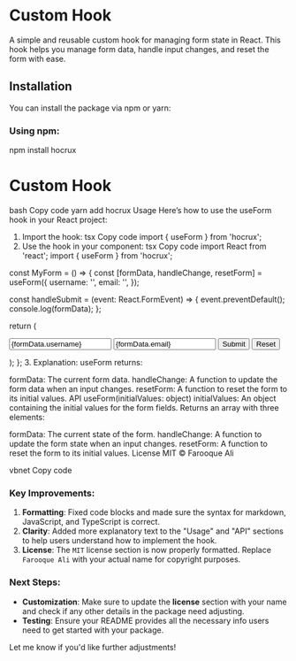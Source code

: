 # Custom Hook

A simple and reusable custom hook for managing form state in React. This hook helps you manage form data, handle input changes, and reset the form with ease.

## Installation

You can install the package via npm or yarn:

### Using npm:

npm install hocrux

# Custom Hook
bash
Copy code
yarn add hocrux
Usage
Here’s how to use the useForm hook in your React project:

1. Import the hook:
tsx
Copy code
import { useForm } from 'hocrux';
2. Use the hook in your component:
tsx
Copy code
import React from 'react';
import { useForm } from 'hocrux';

const MyForm = () => {
  const [formData, handleChange, resetForm] = useForm({
    username: '',
    email: '',
  });

  const handleSubmit = (event: React.FormEvent) => {
    event.preventDefault();
    console.log(formData);
  };

  return (
    <form onSubmit={handleSubmit}>
      <input
        type="text"
        name="username"
        value={formData.username}
        onChange={handleChange}
      />
      <input
        type="email"
        name="email"
        value={formData.email}
        onChange={handleChange}
      />
      <button type="submit">Submit</button>
      <button type="button" onClick={resetForm}>Reset</button>
    </form>
  );
};
3. Explanation:
useForm returns:

formData: The current form data.
handleChange: A function to update the form data when an input changes.
resetForm: A function to reset the form to its initial values.
API
useForm(initialValues: object)
initialValues: An object containing the initial values for the form fields.
Returns an array with three elements:

formData: The current state of the form.
handleChange: A function to update the form state when an input changes.
resetForm: A function to reset the form to its initial values.
License
MIT © Farooque Ali

vbnet
Copy code

### Key Improvements:
1. **Formatting**: Fixed code blocks and made sure the syntax for markdown, JavaScript, and TypeScript is correct.
2. **Clarity**: Added more explanatory text to the "Usage" and "API" sections to help users understand how to implement the hook.
3. **License**: The `MIT` license section is now properly formatted. Replace `Farooque Ali` with your actual name for copyright purposes.

### Next Steps:
- **Customization**: Make sure to update the **license** section with your name and check if any other details in the package need adjusting.
- **Testing**: Ensure your README provides all the necessary info users need to get started with your package.

Let me know if you'd like further adjustments!
```bash
